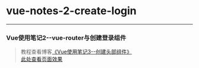 # vue-notes-2-create-login       
---
### Vue使用笔记2--vue-router与创建登录组件               

> 教程查看博客[《Vue使用笔记3--创建头部组件》](https://godbasin.github.io/2016/09/10/vue-notes-3-create-header/)                       
> [此处查看页面效果](http://o9zkatzym.bkt.clouddn.com/3-create-header/index.html?#!/index)
